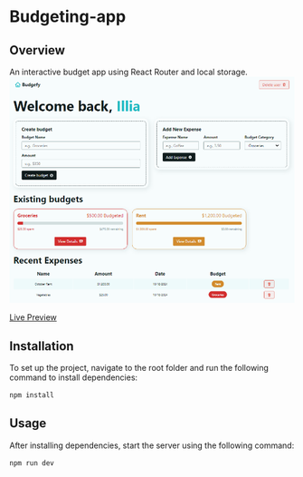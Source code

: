 # Budgeting-app

## Overview
An interactive budget app using React Router and local storage.
![Homepage preview of demo page](public/budget-app-preview.png)

[Live Preview](https://ptimer.github.io/web-budgeting-app/)

## Installation

To set up the project, navigate to the root folder and run the following command to install dependencies:

```bash
npm install
```

## Usage

After installing dependencies, start the server using the following command:

```bash
npm run dev
```
